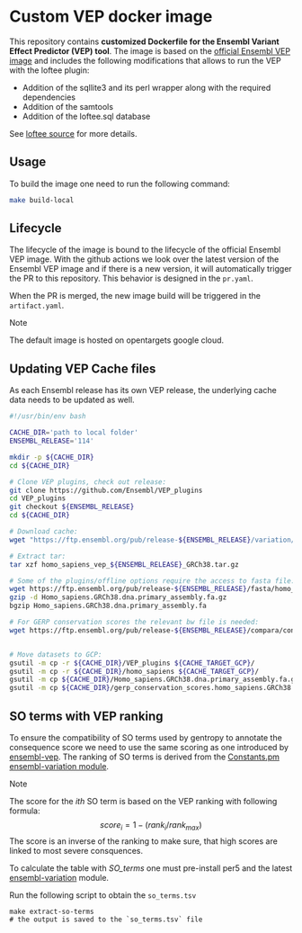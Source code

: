 # Custom VEP docker image

This repository contains **customized Dockerfile for the Ensembl Variant Effect Predictor (VEP) tool**. The image is based on the [official Ensembl VEP image](https://hub.docker.com/r/ensemblorg/ensembl-vep/tags) and includes the following modifications that allows to run the VEP with the loftee plugin:

- Addition of the sqllite3 and its perl wrapper along with the required dependencies
- Addition of the samtools
- Addition of the loftee.sql database

See [loftee source](https://github.com/konradjk/loftee) for more details.

## Usage

To build the image one need to run the following command:

```bash
make build-local
```

## Lifecycle

The lifecycle of the image is bound to the lifecycle of the official Ensembl VEP image. With the github actions we look over the latest version of the Ensembl VEP image and if there is a new version, it will automatically trigger the PR to this repository. This behavior is designed in the `pr.yaml`.

When the PR is merged, the new image build will be triggered in the `artifact.yaml`.

> [!NOTE]
> The default image is hosted on opentargets google cloud.

## Updating VEP Cache files

As each Ensembl release has its own VEP release, the underlying cache data needs to be updated as well.

```bash
#!/usr/bin/env bash

CACHE_DIR='path to local folder'
ENSEMBL_RELEASE='114'

mkdir -p ${CACHE_DIR}
cd ${CACHE_DIR}

# Clone VEP plugins, check out release:
git clone https://github.com/Ensembl/VEP_plugins 
cd VEP_plugins
git checkout ${ENSEMBL_RELEASE}
cd ${CACHE_DIR}

# Download cache: 
wget "https://ftp.ensembl.org/pub/release-${ENSEMBL_RELEASE}/variation/indexed_vep_cache/homo_sapiens_vep_${ENSEMBL_RELEASE}_GRCh38.tar.gz" -P ${CACHE_DIR}/

# Extract tar:
tar xzf homo_sapiens_vep_${ENSEMBL_RELEASE}_GRCh38.tar.gz

# Some of the plugins/offline options require the access to fasta file:
wget https://ftp.ensembl.org/pub/release-${ENSEMBL_RELEASE}/fasta/homo_sapiens/dna/Homo_sapiens.GRCh38.dna.primary_assembly.fa.gz -P ${CACHE_DIR}/
gzip -d Homo_sapiens.GRCh38.dna.primary_assembly.fa.gz
bgzip Homo_sapiens.GRCh38.dna.primary_assembly.fa

# For GERP conservation scores the relevant bw file is needed:
wget https://ftp.ensembl.org/pub/release-${ENSEMBL_RELEASE}/compara/conservation_scores/91_mammals.gerp_conservation_score/gerp_conservation_scores.homo_sapiens.GRCh38.bw -P ${CACHE_DIR}/


# Move datasets to GCP:
gsutil -m cp -r ${CACHE_DIR}/VEP_plugins ${CACHE_TARGET_GCP}/
gsutil -m cp -r ${CACHE_DIR}/homo_sapiens ${CACHE_TARGET_GCP}/
gsutil -m cp ${CACHE_DIR}/Homo_sapiens.GRCh38.dna.primary_assembly.fa.gz ${CACHE_TARGET_GCP}/
gsutil -m cp ${CACHE_DIR}/gerp_conservation_scores.homo_sapiens.GRCh38.bw ${CACHE_TARGET_GCP}/
```

## SO terms with VEP ranking

To ensure the compatibility of SO terms used by gentropy to annotate the consequence score we need to use the same scoring as one introduced by [ensembl-vep](https://github.com/Ensembl/ensembl-vep). The ranking of SO terms is derived from the [Constants.pm ensembl-variation module](https://github.com/Ensembl/ensembl-variation/blob/release/114/modules/Bio/EnsEMBL/Variation/Utils/Constants.pm).

> [!NOTE]
> The score for the $ith$ SO term is based on the VEP ranking with following formula:
> $$ score_{i} = 1 - (rank_{i} / rank_{max}) $$
> The score is an inverse of the ranking to make sure, that high scores are linked to most severe consquences.

To calculate the table with *SO_terms* one must pre-install per5 and the latest [ensembl-variation](https://www.ensembl.org/info/docs/api/api_installation.html) module.

Run the following script to obtain the `so_terms.tsv`

```{bash}
make extract-so-terms
# the output is saved to the `so_terms.tsv` file
```
